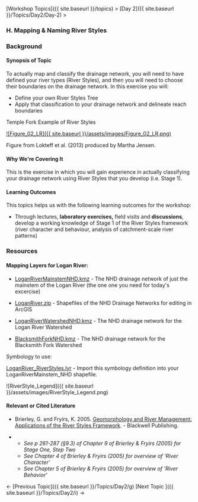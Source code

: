 [Workshop Topics]({{ site.baseurl }}/topics)‎ > ‎[Day 2]({{ site.baseurl }}/Topics/Day2/Day-2)‎ >

### H. Mapping & Naming River Styles



### Background

#### Synopsis of Topic

To actually map and classify the drainage network, you will need to have defined your river types (River Styles), and then you will need to choose their boundaries on the drainage network. In this exercise you will:

- Define your own River Styles Tree
- Apply that classification to your drainage network and delineate reach boundaries



Temple Fork Example of River Styles

[![Figure_02_LR]({{ site.baseurl }}/assets/images/Figure_02_LR.png)](https://06a8da89-a-2d9a1e61-s-sites.googlegroups.com/a/joewheaton.org/riverstyles/workshop-topics/restoration-conservation-regulations-tuesday/h-LandscapeConnectivity/Figure_02_LR.png?attachauth=ANoY7cr3dbZa6H72PaBObh95v0rklY2olDOPat7-wtunEfuaCCjMy8XKSIm8x9CXaqgF-33HdVMPVsdndq0yhY1Yi1NIMbIcnFVZPgFt3fEStGKqUjdNdCQ4OOhaAQ3wfLV-I16kyT1fUSVcStEfiVZTVCCONRVQ7LieSmpSuhe2iGUjJeueWNf7JE2mKvRN2ZfU3u7-8gC1jVtED3rtPjZjQHNdI_aHvgoZw4wtDZ4PeGp5uyOb92opA3pZzQdvLjdf0HJE6mWeDV1bhffe-H8C9ZcuHoNwVWDoaKeMJZcdyQ1Uo5YhEAFjDzQltAM_l626GUguSo8bXrcg-yrn6hfRjfp3hPQirA%3D%3D&attredirects=0)


Figure from Lokteff et al. (2013) produced by Martha Jensen.

#### Why We're Covering It

This is the exercise in which you will gain experience in actually classifying your drainage network using River Styles that you develop (i.e. Stage 1). 

 

#### Learning Outcomes

This topics helps us with the following learning outcomes for the workshop:

- Through lectures, **laboratory exercises,** field visits and **discussions**, develop a working knowledge of Stage 1 of the River Styles framework (river character and behaviour, analysis of catchment-scale river patterns)

### Resources

#### Mapping Layers for Logan River:

- [LoganRiverMainstemNHD.kmz](http://etal.usu.edu/Workshops/RiverStyles/2013/Excercises/Day2/LoganRiverMainstemNHD.kmz) - The NHD drainage network of just the mainstem of the Logan River (the one one you need for today's excercise)

- [LoganRiver.zip](http://etal.usu.edu/Workshops/RiverStyles/2013/Excercises/Day2/LoganRiver.zip) - Shapefiles of the NHD Drainage Networks for editing in ArcGIS

- [LoganRiverWatershedNHD.kmz](http://etal.usu.edu/Workshops/RiverStyles/2013/Excercises/Day2/LoganRiverWatershedNHD.kmz) - The NHD drainage network for the Logan River Watershed

- [BlacksmithForkNHD.kmz](http://etal.usu.edu/Workshops/RiverStyles/2013/Excercises/Day2/BlacksmithForkNHD.kmz) - The NHD drainage network for the Blacksmith Fork Watershed

Symbology to use:

[LoganRiver_RiverStyles.lyr](http://etal.usu.edu/Workshops/RiverStyles/2013/Excercises/Day2/LoganRiver_RiverStyles.lyr) - Import this symbology definition into your LoganRiverMainstem_NHD shapefile.

![RiverStyle_Legend]({{ site.baseurl }}/assets/images/RiverStyle_Legend.png)



#### Relevant or Cited Literature

- Brierley, G. and Fryirs, K. 2005. [Geomorphology and River Management: Applications of the River Styles Framework](http://www.wiley.com/WileyCDA/WileyTitle/productCd-1405115165.html). - Blackwell Publishing.

- - *See p 261-287 (§9.3) of Chapter 9 of Brierley & Fryirs (2005) for Stage One, Step Two*
  - *See Chapter 4 of Brierley & Fryirs (2005) for overview of 'River Character'*
  - *See Chapter 5 of Brierley & Fryirs (2005) for overview of 'River Behavior'*



← [Previous Topic]({{ site.baseurl }}/Topics/Day2/g)                [Next Topic ]({{ site.baseurl }}/Topics/Day2/i)   →
